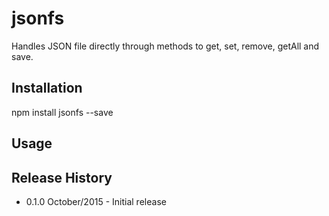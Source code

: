 # jsonfs

Handles JSON file directly through methods to get, set, remove, getAll and save.

## Installation

  npm install jsonfs --save

## Usage


## Release History

* 0.1.0 October/2015 - Initial release
